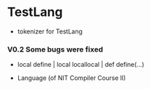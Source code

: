 # TestLang
*  tokenizer for TestLang

###  V0.2 Some bugs were fixed
+ local define | local locallocal | def define(...) 


*  Language (of NIT Compiler Course II)

